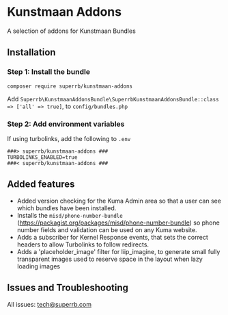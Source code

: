 # Kunstmaan Addons

A selection of addons for Kunstmaan Bundles

## Installation

### Step 1: Install the bundle

```
composer require superrb/kunstmaan-addons
```

Add `Superrb\KunstmaanAddonsBundle\SuperrbKunstmaanAddonsBundle::class => ['all' => true]`, to `config/bundles.php`

### Step 2: Add environment variables

If using turbolinks, add the following to `.env`

```dotenv
###> superrb/kunstmaan-addons ###
TURBOLINKS_ENABLED=true
###< superrb/kunstmaan-addons ###
```

## Added features

- Added version checking for the Kuma Admin area so that a user can see which bundles have been installed.
- Installs the `misd/phone-number-bundle` (https://packagist.org/packages/misd/phone-number-bundle) so phone number fields and validation can be used on any Kuma website.
- Adds a subscriber for Kernel Response events, that sets the correct headers to allow Turbolinks to follow redirects.
- Adds a 'placeholder_image' filter for liip_imagine, to generate small fully transparent images used to reserve space in the layout when lazy loading images

## Issues and Troubleshooting
All issues: tech@superrb.com
